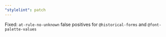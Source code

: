 ```yaml
---
"stylelint": patch
---
```


Fixed: `at-rule-no-unknown` false positives for `@historical-forms` and `@font-palette-values`
